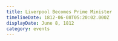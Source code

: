 ```yaml
---
title: Liverpool Becomes Prime Minister
timelineDate: 1812-06-08T05:20:02.000Z
displayDate: June 8, 1812
category: events
---
```

